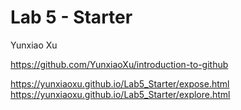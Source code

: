 # Lab 5 - Starter

Yunxiao Xu

https://github.com/YunxiaoXu/introduction-to-github

https://yunxiaoxu.github.io/Lab5_Starter/expose.html
https://yunxiaoxu.github.io/Lab5_Starter/explore.html